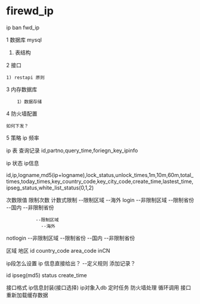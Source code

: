# firewd_ip
ip ban
fwd_ip


1    数据库    mysql

   1) 表结构



2   接口

    1) restapi 原则


3   内存数据库

        1）数据存储



4  防火墙配置

    如何下发？



5   策略
    ip 频率









  ip 表       查询记录
  id,partno,query_time,foriegn_key_ipinfo


  ip 状态    ip信息

  id,ip,logname,md5(ip+logname),lock_status,unlock_times,1m,10m,60m,total_times,today_times,key_country_code,key_city_code,create_time,lastest_time,ipseg_status,white_list_status(0,1,2)


  次数限值     限制次数    计数式限制
                                --限制区域
                 --海外
login                      --非限制区域
                                    --限制省份
                   --国内
                                    --非限制省份

               --限制区域
                 --海外
notlogin                      --非限制区域
                                    --限制省份
                   --国内
                                    --非限制省份




  区域         地区
  id     country_code     area_code     inCN









ip段怎么设置
ip 信息直接给出？    --定义规则 添加记录？

id   ipseg(md5)   status  create_time








接口格式
ip信息封装(接口选择)
ip对象入db
定时任务
防火墙处理
循环调用
接口  重新加载缓存数据
